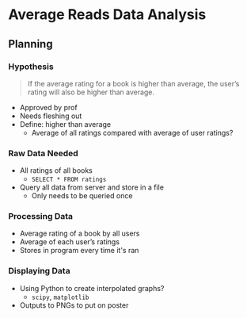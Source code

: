 # Average Reads Data Analysis

## Planning

### Hypothesis
> If the average rating for a book is higher than average, the user’s rating will also be higher than average.
* Approved by prof
* Needs fleshing out
* Define: higher than average
  * Average of all ratings compared with average of user ratings?

### Raw Data Needed
- All ratings of all books
  - `SELECT * FROM ratings`
- Query all data from server and store in a file
  - Only needs to be queried once

### Processing Data
- Average rating of a book by all users
- Average of each user’s ratings
- Stores in program every time it's ran

### Displaying Data
- Using Python to create interpolated graphs?
  - `scipy`, `matplotlib`
- Outputs to PNGs to put on poster
